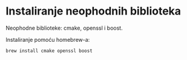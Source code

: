 # Instaliranje neophodnih biblioteka

Neophodne biblioteke: cmake, openssl i boost.

Instaliranje pomoću homebrew-a: 

```
brew install cmake openssl boost 
```
